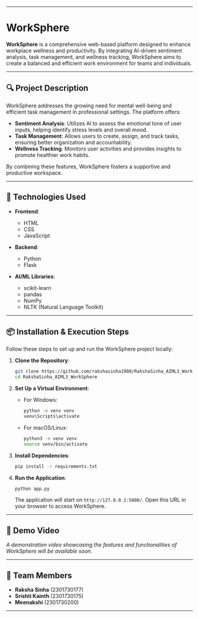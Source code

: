 
---

# WorkSphere

**WorkSphere** is a comprehensive web-based platform designed to enhance workplace wellness and productivity. By integrating AI-driven sentiment analysis, task management, and wellness tracking, WorkSphere aims to create a balanced and efficient work environment for teams and individuals.

---

## 🔍 Project Description

WorkSphere addresses the growing need for mental well-being and efficient task management in professional settings. The platform offers:

- **Sentiment Analysis**: Utilizes AI to assess the emotional tone of user inputs, helping identify stress levels and overall mood.
- **Task Management**: Allows users to create, assign, and track tasks, ensuring better organization and accountability.
- **Wellness Tracking**: Monitors user activities and provides insights to promote healthier work habits.

By combining these features, WorkSphere fosters a supportive and productive workspace.

---

## 🚀 Technologies Used

- **Frontend**:
  - HTML
  - CSS
  - JavaScript

- **Backend**:
  - Python
  - Flask

- **AI/ML Libraries**:
  - scikit-learn
  - pandas
  - NumPy
  - NLTK (Natural Language Toolkit)

---

## 📦 Installation & Execution Steps

Follow these steps to set up and run the WorkSphere project locally:

1. **Clone the Repository**:
   ```bash
   git clone https://github.com/rakshasinha1908/RakshaSinha_AIML3_WorkSphere.git
   cd RakshaSinha_AIML3_WorkSphere
   ```

2. **Set Up a Virtual Environment**:
   - For Windows:
     ```bash
     python -m venv venv
     venv\Scripts\activate
     ```
   - For macOS/Linux:
     ```bash
     python3 -m venv venv
     source venv/bin/activate
     ```

3. **Install Dependencies**:
   ```bash
   pip install -r requirements.txt
   ```

4. **Run the Application**:
   ```bash
   python app.py
   ```
   The application will start on `http://127.0.0.1:5000/`. Open this URL in your browser to access WorkSphere.

---

## 🎥 Demo Video

*A demonstration video showcasing the features and functionalities of WorkSphere will be available soon.*

---

## 👥 Team Members

- **Raksha Sinha** (2301730177)
- **Srishti Kainth** (2301730175)
- **Meenakshi** (2301730200)

---

